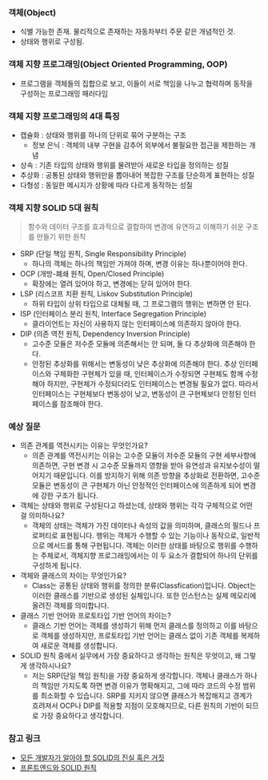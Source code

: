 ### 객체(Object) 
- 식별 가능한 존재. 물리적으로 존재하는 자동차부터 주문 같은 개념적인 것.
- 상태와 행위로 구성됨.

### 객체 지향 프로그래밍(Object Oriented Programming, OOP)
- 프로그램을 객체들의 집합으로 보고, 이들이 서로 책임을 나누고 협력하며 동작을 구성하는 프로그래밍 패러다임

### 객체 지향 프로그래밍의 4대 특징
- 캡슐화 : 상태와 행위를 하나의 단위로 묶어 구분하는 구조
	- 정보 은닉 : 객체의 내부 구현을 감추어 외부에서 불필요한 접근을 제한하는 개념
- 상속 : 기존 타입의 상태와 행위를 물려받아 새로운 타입을 정의하는 성질
- 추상화 : 공통된 상태와 행위만을 뽑아내어 복잡한 구조를 단순하게 표현하는 성질
- 다형성 : 동일한 메시지가 상황에 따라 다르게 동작하는 성질

### 객체 지향 SOLID 5대 원칙
> 함수와 데이터 구조를 효과적으로 결합하여 변경에 유연하고 이해하기 쉬운 구조를 만들기 위한 원칙

- SRP (단일 책임 원칙, Single Responsibility Principle)
	- 하나의 객체는 하나의 책임만 가져야 하며, 변경 이유는 하나뿐이어야 한다.
- OCP (개방-폐쇄 원칙, Open/Closed Principle)
	- 확장에는 열려 있어야 하고, 변경에는 닫혀 있어야 한다.
- LSP (리스코프 치환 원칙, Liskov Substitution Principle)
	- 하위 타입이 상위 타입으로 대체될 때, 그 프로그램의 행위는 변하면 안 된다.
- ISP (인터페이스 분리 원칙, Interface Segregation Principle)
	- 클라이언트는 자신이 사용하지 않는 인터페이스에 의존하지 않아야 한다.
- DIP (의존 역전 원칙, Dependency Inversion Principle)
	- 고수준 모듈은 저수준 모듈에 의존해서는 안 되며, 둘 다 추상화에 의존해야 한다.
	- 안정된 추상화를 위해서는 변동성이 낮은 추상화에 의존해야 한다. 추상 인터페이스와 구체화한 구현체가 있을 때, 인터페이스가 수정되면 구현체도 함께 수정해야 하지만, 구현체가 수정되더라도 인터페이스는 변경될 필요가 없다. 따라서 인터페이스는 구현체보다 변동성이 낮고, 변동성이 큰 구현체보다 안정된 인터페이스를 참조해야 한다.

### 예상 질문 
- 의존 관계를 역전시키는 이유는 무엇인가요?
	- 의존 관계를 역전시키는 이유는 고수준 모듈이 저수준 모듈의 구현 세부사항에 의존하면, 구현 변경 시 고수준 모듈까지 영향을 받아 유연성과 유지보수성이 떨어지기 때문입니다. 이를 방지하기 위해 의존 방향을 추상화로 전환하면, 고수준 모듈은 변동성이 큰 구현체가 아닌 안정적인 인터페이스에 의존하게 되어 변경에 강한 구조가 됩니다.  
- 객체는 상태와 행위로 구성된다고 하셨는데, 상태와 행위는 각각 구체적으로 어떤 걸 의미하나요?
	- 객체의 상태는 객체가 가진 데이터나 속성의 값을 의미하며, 클래스의 필드나 프로퍼티로 표현됩니다. 행위는 객체가 수행할 수 있는 기능이나 동작으로, 일반적으로 메서드를 통해 구현됩니다. 객체는 이러한 상태를 바탕으로 행위를 수행하는 주체로서, 객체지향 프로그래밍에서는 이 두 요소가 결합되어 하나의 단위를 구성하게 됩니다.
- 객체와 클래스의 차이는 무엇인가요?
	- Class는 공통된 상태와 행위를 정의한 분류(Classfication)입니다. Object는 이러한 클래스를 기반으로 생성된 실체입니다. 또한 인스턴스는 실제 메모리에 올려진 객체를 의미합니다.
- 클래스 기반 언어와 프로토타입 기반 언어의 차이는?
	- 클래스 기반 언어는 객체를 생성하기 위해 먼저 클래스를 정의하고 이를 바탕으로 객체를 생성하지만, 프로토타입 기반 언어는 클래스 없이 기존 객체를 복제하여 새로운 객체를 생성합니다. 
- SOLID 원칙 중에서 실무에서 가장 중요하다고 생각하는 원칙은 무엇이고, 왜 그렇게 생각하시나요?
	- 저는 SRP(단일 책임 원칙)을 가장 중요하게 생각합니다. 객체나 클래스가 하나의 책임만 가지도록 하면 변경 이유가 명확해지고, 그에 따라 코드의 수정 범위를 최소화할 수 있습니다. SRP를 지키지 않으면 클래스가 복잡해지고 경계가 흐려져서 OCP나 DIP를 적용할 지점이 모호해지므로, 다른 원칙의 기반이 되므로 가장 중요하다고 생각합니다.

### 참고 링크
- [모든 개발자가 알아야 할 SOLID의 진실 혹은 거짓](https://tech.kakaobank.com/posts/2411-solid-truth-or-myths-for-developers/)
- [프론트엔드와 SOLID 원칙](https://fe-developers.kakaoent.com/2023/230330-frontend-solid/)


